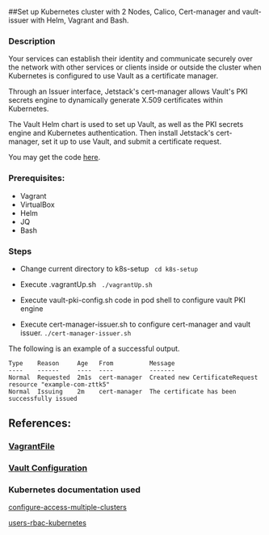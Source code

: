 ##Set up Kubernetes cluster with 2 Nodes, Calico, Cert-manager and vault-issuer with Helm, Vagrant and Bash.

### Description
Your services can establish their identity and communicate securely over the network with other services or clients inside or outside the cluster when Kubernetes is configured to use Vault as a certificate manager.

Through an Issuer interface, Jetstack's cert-manager allows Vault's PKI secrets engine to dynamically generate X.509 certificates within Kubernetes.

The Vault Helm chart is used to set up Vault, as well as the PKI secrets engine and Kubernetes authentication. Then install Jetstack's cert-manager, set it up to use Vault, and submit a certificate request.

You may get the code [here](https://github.com/anythingascode/hashicorp-vault-cert-manager-Integration).

### Prerequisites:
- Vagrant
- VirtualBox
- Helm
- JQ
- Bash

### Steps

- Change current directory to k8s-setup
     ``` cd k8s-setup```

- Execute .vagrantUp.sh
     ``` ./vagrantUp.sh```

- Execute vault-pki-config.sh code in pod shell to configure vault PKI engine

- Execute cert-manager-issuer.sh to configure cert-manager and vault issuer.
     ```./cert-manager-issuer.sh```

The following is an example of a successful output.
  ```
  Type    Reason     Age   From          Message
  ----    ------     ----  ----          -------
  Normal  Requested  2m1s  cert-manager  Created new CertificateRequest resource "example-com-zttk5"
  Normal  Issuing    2m    cert-manager  The certificate has been successfully issued
  ```


## References:

### [VagrantFile](https://github.com/justmeandopensource/kubernetes/blob/master/vagrant-provisioning/Vagrantfile)


### [Vault Configuration](https://learn.hashicorp.com/tutorials/vault/kubernetes-cert-manager?in=vault/kubernetes)


### Kubernetes documentation used

[configure-access-multiple-clusters](https://kubernetes.io/docs/tasks/access-application-cluster/configure-access-multiple-clusters/)

[users-rbac-kubernetes](https://www.adaltas.com/en/2019/08/07/users-rbac-kubernetes/)



